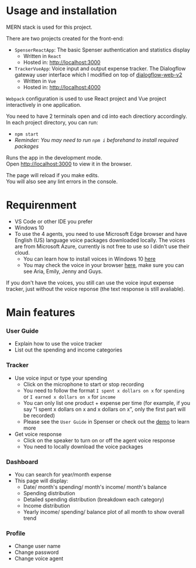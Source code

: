 # Usage and installation 
MERN stack is used for this project.

There are two projects created for the front-end:
- `SpenserReactApp`: The basic Spenser authentication and statistics display 
    - Written in `React`
    - Hosted in: [http://localhost:3000](http://localhost:3000)
- `TrackerVueApp`: Voice input and output expense tracker. The Dialogflow gateway user interface which I modified on top of [dialogflow-web-v2](https://github.com/mishushakov/dialogflow-web-v2)   
    - Written in `Vue`
    - Hosted in: [http://localhost:4000](http://localhost:4000)

`Webpack` configuration is used to use React project and Vue project interactively in one application.

You need to have 2 terminals open and cd into each directiory accordingly.
In each project directory, you can run:
- `npm start`
- *Reminder: You may need to run `npm i` beforehand to install required packages*

Runs the app in the development mode.\
Open [http://localhost:3000](http://localhost:3000) to view it in the browser.

The page will reload if you make edits.\
You will also see any lint errors in the console.

# Requirenment 
- VS Code or other IDE you prefer
- Windows 10 
- To use the 4 agents, you need to use Microsoft Edge browser and have English (US) language voice packages downloaded locally. The voices are from Microsoft Azure, currently is not free to use so I didn't use their cloud. 
    - You can learn how to install voices in Windows 10 [here](https://support.microsoft.com/en-us/topic/download-voices-for-immersive-reader-read-mode-and-read-aloud-4c83a8d8-7486-42f7-8e46-2b0fdf753130)
    - You may check the voice in your browser [here](https://mdn.github.io/web-speech-api/speak-easy-synthesis/), make sure you can see Aria, Emily, Jenny and Guys. 

If you don't have the voices, you still can use the voice input expense tracker, just without the voice reponse (the text response is still avaliable). 

<!-- ## Deployed Version

### Heroku URL
https://aos-infolounge.herokuapp.com/

#### Notes: 
- Connected to AOS backend https://aos-infolounge-back.herokuapp.com/ -->

# Main features
### User Guide
- Explain how to use the voice tracker
- List out the spending and income categories  

### Tracker 
- Use voice input or type your spending
    - Click on the microphone to start or stop recording
    - You need to follow the format `I spent x dollars on x` for `spending` or `I earned x dollars on x` for `income`
    - You can only list one product + expense per time (for example, if you say "I spent x dollars on x and x dollars on x", only the first part will be recorded)
    - Please see the `User Guide` in Spenser or check out the [demo](https://www.youtube.com/watch?v=0FBSrelCGcc) to learn more
- Get voice response
    - Click on the speaker to turn on or off the agent voice response
    - You need to locally download the voice packages
    
### Dashboard
- You can search for year/month expense
- This page will display:
    - Date/ month's spending/ month's income/ month's balance
    - Spending distribution
    - Detailed spending distribution (breakdown each category)
    - Income distribution 
    - Yearly income/ spending/ balance plot of all month to show overall trend

### Profile
- Change user name
- Change password
- Change voice agent